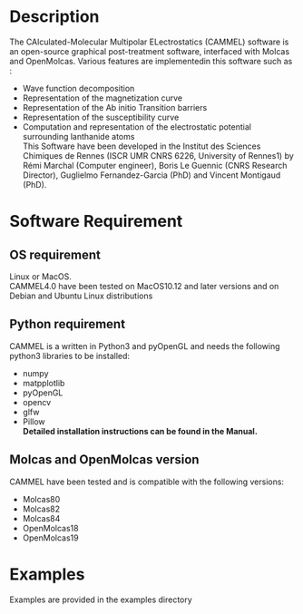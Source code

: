 # Description
The CAlculated-Molecular Multipolar ELectrostatics (CAMMEL) software is an open-source graphical post-treatment software, interfaced with Molcas and OpenMolcas. Various features are implementedin this software such as :
- Wave function decomposition
- Representation of the magnetization curve
- Representation of the Ab initio Transition barriers
- Representation of the susceptibility curve
- Computation and representation of the electrostatic potential surrounding lanthanide atoms <br/>
This Software have been developed in the Institut des Sciences Chimiques de Rennes (ISCR UMR CNRS 6226, University of Rennes1) by Rémi Marchal (Computer engineer), Boris Le Guennic (CNRS Research Director), Guglielmo Fernandez-Garcia (PhD) and Vincent Montigaud (PhD).
# Software Requirement
## OS requirement
Linux or MacOS.</br>
CAMMEL4.0 have been tested on MacOS10.12 and later versions and on Debian and Ubuntu Linux distributions
## Python requirement
CAMMEL is a written in Python3 and pyOpenGL and needs the following python3 libraries to be installed:
- numpy
- matpplotlib
- pyOpenGL
- opencv
- glfw
- Pillow </br>
**Detailed installation instructions can be found in the Manual.**
## Molcas and OpenMolcas version
CAMMEL have been tested and is compatible with the following versions:
- Molcas80
- Molcas82
- Molcas84
- OpenMolcas18
- OpenMolcas19
# Examples
Examples are provided in the examples directory
